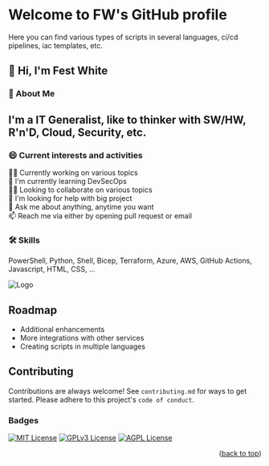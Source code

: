 <!-- Improved compatibility of back to top link: See: https://github.com/othneildrew/Best-README-Template/pull/73 -->
<a name="readme-top"></a>


# Welcome to FW's GitHub profile
Here you can find various types of scripts in several languages, ci/cd pipelines, iac templates, etc.


## 👋 Hi, I'm Fest White


### 🚀 About Me
I'm a IT Generalist, like to thinker with SW/HW, R'n'D, Cloud, Security, etc.
---

### 😄 Current interests and activities
👩‍💻 Currently working on various topics\
🧠 I'm currently learning DevSecOps\
👯‍♀️ Looking to collaborate on various topics\
🤔 I'm looking for help with big project\
💬 Ask me about anything, anytime you want\
📫 Reach me via either by opening pull request or email


### 🛠 Skills

PowerShell, Python, Shell, Bicep, Terraform, Azure, AWS, GitHub Actions, Javascript, HTML, CSS, ...


![Logo](https://topisraelinterns.com/wp-content/uploads/2015/12/future.jpg)


## Roadmap

- Additional enhancements
- More integrations with other services
- Creating scripts in multiple languages


## Contributing

Contributions are always welcome!
See `contributing.md` for ways to get started.
Please adhere to this project's `code of conduct`.


### Badges
[![MIT License](https://img.shields.io/badge/License-MIT-green.svg)](https://choosealicense.com/licenses/mit/)
[![GPLv3 License](https://img.shields.io/badge/License-GPL%20v3-yellow.svg)](https://opensource.org/licenses/)
[![AGPL License](https://img.shields.io/badge/License-AGPL-blue.svg)](http://www.gnu.org/licenses/agpl-3.0)


<p align="right">(<a href="#readme-top">back to top</a>)</p>
